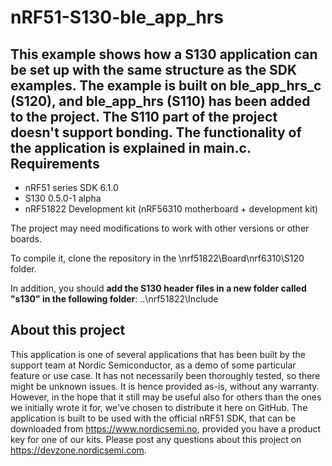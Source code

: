 nRF51-S130-ble_app_hrs
======================
This example shows how a S130 application can be set up with the same structure as the SDK examples. The example is built on ble_app_hrs_c (S120), and ble_app_hrs (S110) has been added to the project. The S110 part of the project doesn't support bonding. The functionality of the application is explained in main.c.
Requirements
------------
* nRF51 series SDK 6.1.0 
* S130 0.5.0-1 alpha 
* nRF51822 Development kit (nRF56310 motherboard + development kit)
  
The project may need modifications to work with other versions or other boards. 
 
To compile it, clone the repository in the \nrf51822\Board\nrf6310\S120 folder. 
  
In addition, you should **add the S130 header files in a new folder called "s130" in the following folder**: ..\nrf51822\Include  

About this project
------------------
This application is one of several applications that has been built by the support team at Nordic Semiconductor, as a demo of some particular feature or use case. It has not necessarily been thoroughly tested, so there might be unknown issues. It is hence provided as-is, without any warranty. However, in the hope that it still may be useful also for others than the ones we initially wrote it for, we've chosen to distribute it here on GitHub. The application is built to be used with the official nRF51 SDK, that can be downloaded from https://www.nordicsemi.no, provided you have a product key for one of our kits. Please post any questions about this project on https://devzone.nordicsemi.com.
